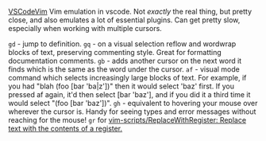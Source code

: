 [VSCodeVim](https://github.com/VSCodeVim/Vim#-vscodevim-tricks)
Vim emulation in vscode. Not _exactly_ the real thing, but pretty close, and also emulates a lot of essential plugins. Can get pretty slow, especially when working with multiple cursors. 

`gd` - jump to definition.
`gq` - on a visual selection reflow and wordwrap blocks of text, preserving commenting style. Great for formatting documentation comments.
`gb` - adds another cursor on the next word it finds which is the same as the word under the cursor.
`af` - visual mode command which selects increasingly large blocks of text. For example, if you had "blah (foo [bar 'ba|z'])" then it would select 'baz' first. If you pressed af again, it'd then select [bar 'baz'], and if you did it a third time it would select "(foo [bar 'baz'])".
`gh` - equivalent to hovering your mouse over wherever the cursor is. Handy for seeing types and error messages without reaching for the mouse!
 `gr` for [vim-scripts/ReplaceWithRegister: Replace text with the contents of a register.](https://github.com/vim-scripts/ReplaceWithRegister)


